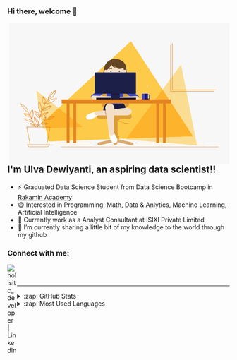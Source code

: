 ### Hi there, welcome  👋

 <img align="right" alt="GIF" src="https://github.com/ulvadewiyanti/ulvadewiyanti/blob/main/img.gif?raw=true" width="500" height="320" />


## I'm Ulva Dewiyanti, an aspiring data scientist!!
- ⚡ Graduated Data Science Student from Data Science Bootcamp in [Rakamin Academy]
- 😄 Interested in Programming, Math, Data & Anlytics, Machine Learning, Artificial Intelligence
- 🔭 Currently work as a Analyst Consultant at ISIXI Private Limited
- 🌱 I’m currently sharing a little bit of my knowledge to the world through my github


### Connect with me:
[<img align="left" alt="holisitc_developer | LinkedIn" width="22px" src="https://cdn.jsdelivr.net/npm/simple-icons@v3/icons/linkedin.svg" />][linkedin]

<br />
<br />
<hr>

<details>
  <summary>:zap: GitHub Stats</summary>

  <img align="left" alt="Ulva's GitHub Stats" src="https://github-readme-stats.vercel.app/api?username=ulvadewiyanti&show_icons=true&hide_border=true" />

</details>

<details>
  <summary>:zap: Most Used Languages</summary>

<img align="left" alt="Ulva's GitHub Top Languages" src="https://github-readme-stats.vercel.app/api/top-langs/?username=ulvadewiyanti" />

</details>

[linkedin]: https://www.linkedin.com/in/ulva/
[Rakamin Academy]: https://rakamin.com/ 
